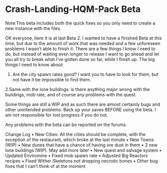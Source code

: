 ﻿Crash-Landing-HQM-Pack Beta
======================

Note:This beta includes both the quick fixes so you only need to create a new instance with the files.

OK everyone, here it is at last Beta 2. 
I wanted to have a finished Beta at this time, but due to the amount of work that was needed and a few unforeseen problems I wasn’t able to finish it.
There are a few things I know I need to do, but instead of waiting even longer to release I want to go ahead and let you all try to break what I’ve gotten done so far, while I finish up. The big things I need to know about:

1. Are the city spawn rates good? I want you to have to look for them, but not have it be impossible to find them.

2.Same with the lone buildings: is there anything major wrong with the buildings, mob rate, and of course any problems with the quest.

Some things are still a WIP and as such there are almost certainly bugs and other unintended problems. Back up your saves BEFORE using the beta. I am not responsible for lost progress if you do not.

Any problems with the beta can be reported on the forums.


Change Log
• New Cities: All the cities should be complete, with the exception of the restaurant, which broke at the last minute
• New Towns (WIP)
• New dunes that have a chance of having ore dust in them
• 2 new lone buildings (WIP). May add more later
• New quest and salvage system
• Updated Enviromine
• Fixed mob spawn rate
• Adjusted Big Reactors recipes
• Fixed Wither Skeletons not dropping necrotic bones
• Other bug fixes that I can’t think of at the moment
